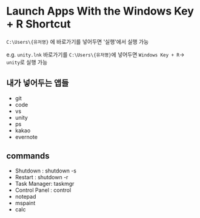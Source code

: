 # Launch Apps With the Windows Key + R Shortcut

`C:\Users\{유저명}` 에 바로가기를 넣어두면 '실행'에서 실행 가능

e.g. `unity.lnk` 바로가기를 `C:\Users\{유저명}`에 넣어두면 `Windows Key + R`-> `unity`로 실행 가능

## 내가 넣어두는 앱들
- git
- code
- vs
- unity
- ps
- kakao
- evernote

## commands
- Shutdown : shutdown -s 
- Restart : shutdown -r 
- Task Manager: taskmgr
- Control Panel : control
- notepad
- mspaint
- calc

